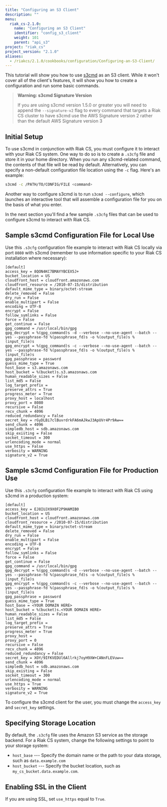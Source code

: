 ```yaml
---
title: "Configuring an S3 Client"
description: ""
menu:
  riak_cs-2.1.0:
    name: "Configuring an S3 Client"
    identifier: "config_s3_client"
    weight: 101
    parent: "api_s3"
project: "riak_cs"
project_version: "2.1.0"
aliases:
  - /riakcs/2.1.0/cookbooks/configuration/Configuring-an-S3-Client/
---
```


This tutorial will show you how to use [s3cmd](http://s3tools.org/s3cmd)
as an S3 client. While it won't cover all of the client's features, it
will show you how to create a configuration and run some basic commands.

>**Warning: s3cmd Signature Version**
>
> If you are using s3cmd version 1.5.0 or greater you will need to append the
> `--signature-v2` flag to every command that targets a Riak CS cluster to have
> s3cmd use the AWS Signature version 2 rather than the default AWS Signature
> version 3

## Initial Setup

To use s3cmd in conjunction with Riak CS, you must configure it to
interact with your Riak CS system. One way to do so is to create a
`.s3cfg` file and store it in your home directory. When you run any
s3cmd-related command, the contents of that file will be read by
default.  Alternatively, you can specify a non-default configuration
file location using the `-c` flag.  Here's an example:

```bash
s3cmd -c /PATH/TO/CONFIG/FILE <command>
```

Another way to configure s3cmd is to run `s3cmd --configure`, which
launches an interactive tool that will assemble a configuration file for
you on the basis of what you enter.

In the next section you'll find a few sample `.s3cfg` files that can be
used to configure s3cmd to interact with Riak CS.

## Sample s3cmd Configuration File for Local Use

Use this `.s3cfg` configuration file example to interact with Riak CS
locally via port `8080` with s3cmd (remember to use information specific
to your Riak CS installation where necessary):

```config
[default]
access_key = 8QON4KC7BMAYYBCEX5J+
bucket_location = US
cloudfront_host = cloudfront.amazonaws.com
cloudfront_resource = /2010-07-15/distribution
default_mime_type = binary/octet-stream
delete_removed = False
dry_run = False
enable_multipart = False
encoding = UTF-8
encrypt = False
follow_symlinks = False
force = False
get_continue = False
gpg_command = /usr/local/bin/gpg
gpg_decrypt = %(gpg_command)s -d --verbose --no-use-agent --batch --yes --passphrase-fd %(passphrase_fd)s -o %(output_file)s %(input_file)s
gpg_encrypt = %(gpg_command)s -c --verbose --no-use-agent --batch --yes --passphrase-fd %(passphrase_fd)s -o %(output_file)s %(input_file)s
gpg_passphrase = password
guess_mime_type = True
host_base = s3.amazonaws.com
host_bucket = %(bucket)s.s3.amazonaws.com
human_readable_sizes = False
list_md5 = False
log_target_prefix =
preserve_attrs = True
progress_meter = True
proxy_host = localhost
proxy_port = 8080
recursive = False
recv_chunk = 4096
reduced_redundancy = False
secret_key = rGyDLBi7clBuvrdrkFA6mAJkwJ3ApUVr4Pr9Aw==
send_chunk = 4096
simpledb_host = sdb.amazonaws.com
skip_existing = False
socket_timeout = 300
urlencoding_mode = normal
use_https = False
verbosity = WARNING
signature_v2 = True
```

## Sample s3cmd Configuration File for Production Use

Use this `.s3cfg` configuration file example to interact with Riak CS
using s3cmd in a production system:

```config
[default]
access_key = EJ8IUJX9X0F2P9HAMIB0
bucket_location = US
cloudfront_host = cloudfront.amazonaws.com
cloudfront_resource = /2010-07-15/distribution
default_mime_type = binary/octet-stream
delete_removed = False
dry_run = False
enable_multipart = False
encoding = UTF-8
encrypt = False
follow_symlinks = False
force = False
get_continue = False
gpg_command = /usr/local/bin/gpg
gpg_decrypt = %(gpg_command)s -d --verbose --no-use-agent --batch --yes --passphrase-fd %(passphrase_fd)s -o %(output_file)s %(input_file)s
gpg_encrypt = %(gpg_command)s -c --verbose --no-use-agent --batch --yes --passphrase-fd %(passphrase_fd)s -o %(output_file)s %(input_file)s
gpg_passphrase = password
guess_mime_type = True
host_base = <YOUR DOMAIN HERE>
host_bucket = %(bucket)s.<YOUR DOMAIN HERE>
human_readable_sizes = False
list_md5 = False
log_target_prefix =
preserve_attrs = True
progress_meter = True
proxy_host =
proxy_port = 0
recursive = False
recv_chunk = 4096
reduced_redundancy = False
secret_key = XOY/9IFKVEDUl6Allrkj7oyH9XW+CANnFLEVuw==
send_chunk = 4096
simpledb_host = sdb.amazonaws.com
skip_existing = False
socket_timeout = 300
urlencoding_mode = normal
use_https = True
verbosity = WARNING
signature_v2 = True
```

To configure the s3cmd client for the user, you must change the
`access_key` and `secret_key` settings.

## Specifying Storage Location

By default, the `.s3cfg` file uses the Amazon S3 service as the storage
backend. For a Riak CS system, change the following settings to point to
your storage system:

* `host_base` --- Specify the domain name or the path to your data
  storage, such as `data.example.com`
* `host_bucket` --- Specify the bucket location, such as
  `my_cs_bucket.data.example.com`.

## Enabling SSL in the Client

If you are using SSL, set `use_https` equal to `True`.

